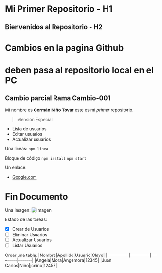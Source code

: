 
# Mi Primer Repositorio - H1
## Bienvenidos al Repositorio - H2
# Cambios en la pagina Github
# deben pasa al repositorio local en el PC

## Cambio parcial Rama Cambio-001
Mi nombre es **Germán Niño Tovar** este es mi *primer* repositorio.
>Mensión Especial

- Lista de usuarios
- Editar usuarios
- Actualizar usuarios

Una líneas:
`npm línea`

Bloque de código
`` npm install ``
`` npm start ``

Un enlace:
- [Google.com](https://google.com)
# Fin Documento

Una Imagen:
![Imagen](https://placeimg.com/640/480/any)

Estado de las tareas:
- [X] Crear de Usuarios
- [ ] Eliminar Usuarios
- [ ] Actualizar Usuarios
- [ ] Listar Usuarios

Crear una tabla:
|Nombre|Apellido|Usuario|Clave|
|-----------|----------|---------|-------|
|Angela|Mora|Angemora|12345|
|Juan Carlos|Niño|jcnino|12457|
